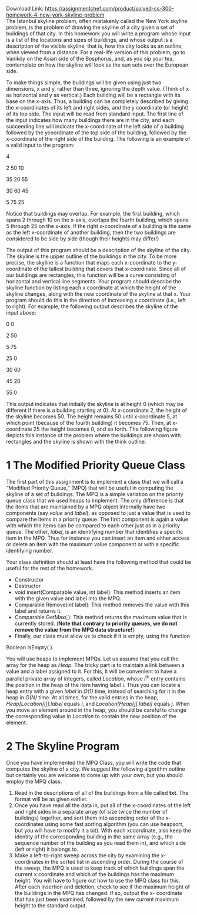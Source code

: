 Download Link: https://assignmentchef.com/product/solved-cs-300-homework-4-new-york-skyline-problem
<br>
The İstanbul skyline problem, often mistakenly called the New York skyline problem, is the problem of drawing the skyline of a city given a set of buildings of that city. In this homework you will write a program whose input is a list of the locations and sizes of buildings, and whose output is a description of the visible skyline, that is, how the city looks as an outline, when viewed from a distance.   For a real-life version of this problem, go to Vaniköy on the Asian side of the Bosphorus, and, as you sip your tea, contemplate on how the skyline will look as the sun sets over the European side.

To make things simple, the buildings will be given using just two dimensions, x and y, rather than three, ignoring the depth value. (Think of x as horizontal and y as vertical.) Each building will be a rectangle with its base on the x-axis. Thus, a building can be completely described by giving the x-coordinates of its left and right sides, and the y coordinate (or height) of its top side. The input will be read from standard input. The first line of the input indicates how many buildings there are in the city, and each succeeding line will indicate the x-coordinate of the left side of a building followed by the ycoordinate of the top side of the building, followed by the x-coordinate of the right side of the building.  The following is an example of a valid input to the program:

4

2 50 10

35 20 55

30 60 45

5 75 25

Notice that buildings may overlap. For example, the first building, which spans 2 through 10 on the x-axis, overlaps the fourth building, which spans 5 through 25 on the x-axis. If the right x-coordinate of a building is the same as the left x-coordinate of another building, then the two buildings are considered to be side by side (though their heights may differ!)

The output of this program should be a description of the skyline of the city. The skyline is the upper outline of the buildings in the city. To be more precise, the skyline is a function that maps each x-coordinate to the y-coordinate of the tallest building that covers that x-coordinate. Since all of our buildings are rectangles, this function will be a curve consisting of horizontal and vertical line segments. Your program should describe the skyline function by listing each x coordinate at which the height of the skyline changes, along with the new coordinate of the skyline at that x. Your program should do this in the direction of increasing x coordinate (i.e., left to right). For example, the following output describes the skyline of the input above:

0 0

2 50

5 75

25 0

30 60

45 20

55 0

This output indicates that initially the skyline is at height 0 (which may be different if there is a building starting at 0). At x-coordinate 2, the height of the skyline becomes 50. The height remains 50 until x-coordinate 5, at which point (because of the fourth building) it becomes 75. Then, at x-coordinate 25 the height becomes 0, and so forth.  The following figure depicts this instance of the problem where the buildings are shown with rectangles and the skyline is shown with the think outline.

<h1>1   The Modified Priority Queue Class</h1>

The first part of this assignment is to implement a class that we will call a “Modified Priority Queue,” (MPQ) that will be useful in computing the skyline of a set of buildings. The MPQ is a simple variation on the priority queue class that we used heaps to implement. The only difference is that the items that are maintained by a MPQ object internally have two components (say <em>value</em> and <em>label</em>), as opposed to just a value that is used to compare the items in a priority queue.  The first component is again a value with which the items can be compared to each other just as in a priority queue.  The other, <em>label</em>, is an identifying number that identifies a specific item in the MPQ.  Thus for instance you can insert an item and either access or delete an item with the maximum value component or with a specific identifying number.




Your class definition should at least have the following method that could be useful for the rest of the homework.




<ul>

 <li>Constructor</li>

 <li>Destructor</li>

 <li>void insert(Comparable value, int label): This method inserts an item with the given value and label into the MPQ.</li>

 <li>Comparable Remove(int label): This method removes the value with this label and returns it.</li>

 <li>Comparable GetMax( ): This method returns the maximum value that is currently stored. (<strong>Note that contrary to priority queues, we do not remove the value from the MPQ data structure!</strong>)</li>

 <li>Finally, our class must allow us to check if it is empty, using the function</li>

</ul>

Boolean IsEmpty( ).

You will use heaps to implement MPQs. Let us assume that you call the array for the heap as <em>Heap</em>. The tricky part is to maintain a link between a value and a label assigned to it. For this, it will be convenient to have a parallel private array of integers, called <em>Location</em>, whose <em>i</em><sup>th</sup> entry contains the position in the heap of the item having label <em>i</em>. Thus you can locate a heap entry with a given <em>label</em> in <em>O(1)</em> time, instead of searching for it in the heap in <em>O(N)</em> time. At all times, for the valid entries in the heap, <em>Heap[Location[i]].label </em>equals <em>i</em>, and <em>Location[Heap[j].label]</em> equals <em>j</em>. When you move an element around in the heap, you should be careful to change the corresponding value in <em>Location </em>to contain the new position of the element.

<h1>2   The Skyline Program</h1>

Once you have implemented the MPQ Class, you will write the code that computes the skyline of a city. We suggest the following algorithm outline but certainly you are welcome to come up with your own, but you should employ the MPQ class.

<ol>

 <li>Read in the descriptions of all of the buildings from a file called <strong>txt</strong>. The format will be as given earlier.</li>

 <li>Once you have read all the data in, put all of the x-coordinates of the left and right sides in a separate array (of size twice the number of buildings) together, and sort them into ascending order of the x-coordinates using some fast sorting algorithm (you can use heapsort, but you will have to modify it a bit). With each xcoordinate, also keep the identity of the corresponding building in the same array (e.g., the sequence number of the building as you read them in), and which side (left or right) it belongs to.</li>

 <li>Make a left-to-right sweep across the city by examining the x-coordinates in the sorted list in ascending order. During the course of the sweep, the MPQ is used to keep track of which buildings span the current x coordinate and which of the buildings has the maximum height. You will have to figure out how to use the MPQ class for this. After each insertion and deletion, check to see if the maximum height of the buildings in the MPQ has changed. If so, output the x- coordinate that has just been examined, followed by the new current maximum height to the standard output.</li>

</ol>


